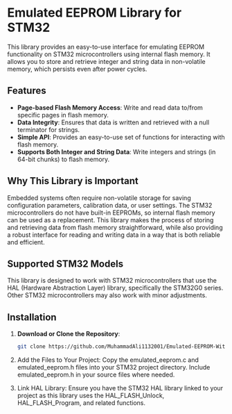 # Emulated EEPROM Library for STM32

This library provides an easy-to-use interface for emulating EEPROM functionality on STM32 microcontrollers using internal flash memory. It allows you to store and retrieve integer and string data in non-volatile memory, which persists even after power cycles.

## Features
- **Page-based Flash Memory Access**: Write and read data to/from specific pages in flash memory.
- **Data Integrity**: Ensures that data is written and retrieved with a null terminator for strings.
- **Simple API**: Provides an easy-to-use set of functions for interacting with flash memory.
- **Supports Both Integer and String Data**: Write integers and strings (in 64-bit chunks) to flash memory.

## Why This Library is Important
Embedded systems often require non-volatile storage for saving configuration parameters, calibration data, or user settings. The STM32 microcontrollers do not have built-in EEPROMs, so internal flash memory can be used as a replacement. This library makes the process of storing and retrieving data from flash memory straightforward, while also providing a robust interface for reading and writing data in a way that is both reliable and efficient.

## Supported STM32 Models
This library is designed to work with STM32 microcontrollers that use the HAL (Hardware Abstraction Layer) library, specifically the STM32G0 series. Other STM32 microcontrollers may also work with minor adjustments.

## Installation
1. **Download or Clone the Repository**:
   ```bash
   git clone https://github.com/MuhammadAli1132001/Emulated-EEPROM-With-STM32.git

2. Add the Files to Your Project: Copy the emulated_eeprom.c and emulated_eeprom.h files into your STM32 project directory. Include emulated_eeprom.h in your source files where needed.

3. Link HAL Library: Ensure you have the STM32 HAL library linked to your project as this library uses the HAL_FLASH_Unlock, HAL_FLASH_Program, and related functions.
